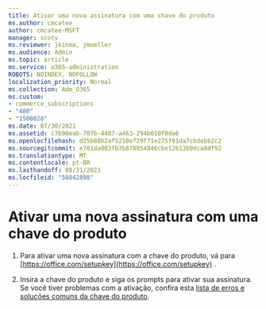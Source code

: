 ```yaml
---
title: Ativar uma nova assinatura com uma chave do produto
ms.author: cmcatee
author: cmcatee-MSFT
manager: scotv
ms.reviewer: jkinma, jmueller
ms.audience: Admin
ms.topic: article
ms.service: o365-administration
ROBOTS: NOINDEX, NOFOLLOW
localization_priority: Normal
ms.collection: Adm_O365
ms.custom:
- commerce_subscriptions
- "480"
- "1500028"
ms.date: 07/30/2021
ms.assetid: c7b98eab-707b-4487-a463-294b010f0da6
ms.openlocfilehash: d25b88b2af5210e729f71e275f01da7cbdebb2c2
ms.sourcegitcommit: e781da003fb7b878854846cbe12b13b9dca8df92
ms.translationtype: MT
ms.contentlocale: pt-BR
ms.lasthandoff: 08/31/2021
ms.locfileid: "58842898"
---
```

# <a name="activate-a-new-subscription-with-a-product-key"></a>Ativar uma nova assinatura com uma chave do produto

1. Para ativar uma nova assinatura com a chave do produto, vá para [https://office.com/setupkey](https://office.com/setupkey) .

2. Insira a chave do produto e siga os prompts para ativar sua assinatura. Se você tiver problemas com a ativação, confira esta [lista de erros e soluções comuns da chave do produto](https://docs.microsoft.com/microsoft-365/commerce/product-key-errors-and-solutions).